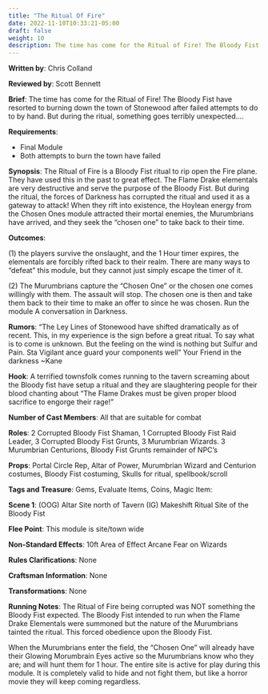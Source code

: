 ```yaml
---
title: "The Ritual Of Fire"
date: 2022-11-10T10:33:21-05:00
draft: false
weight: 10
description: The time has come for the Ritual of Fire! The Bloody Fist have resorted to burning down the town of Stonewood after failed attempts to do to by hand. But during the ritual, something goes terribly unexpected….
---
```


**Written by**: Chris Colland

**Reviewed by**: Scott Bennett

**Brief**: The time has come for the Ritual of Fire! The Bloody Fist have resorted to burning down the town of Stonewood after failed attempts to do to by hand. But during the ritual, something goes terribly unexpected….

**Requirements**: 

- Final Module
- Both attempts to burn the town have failed

**Synopsis**: The Ritual of Fire is a Bloody Fist ritual to rip open the Fire plane. They have used this in the past to great effect. The Flame Drake elementals are very destructive and serve the purpose of the Bloody Fist. But during the ritual, the forces of Darkness has corrupted the ritual and used it as a gateway to attack! When they rift into existence, the Hoylean energy from the Chosen Ones module attracted their mortal enemies, the Murumbrians have arrived, and they seek the “chosen one” to take back to their time.

**Outcomes**:

(1) the players survive the onslaught, and the 1 Hour timer expires, the elementals are forcibly rifted back to their realm. There are many ways to “defeat” this module, but they cannot just simply escape the timer of it.

(2) The Murumbrians capture the “Chosen One” or the chosen one comes willingly with them. The assault will stop. The chosen one is then and take them back to their time to make an offer to since he was chosen. Run the module A conversation in Darkness. 

**Rumors**: “The Ley Lines of Stonewood have shifted dramatically as of recent. This, in my experience is the sign before a great ritual. To say what is to come is unknown. But the feeling on the wind is nothing but Sulfur and Pain. Sta Vigilant ance guard your components well”
  Your Friend in the darkness ~Kane

**Hook**: A terrified townsfolk comes running to the tavern screaming about the Bloody fist have setup a ritual and they are slaughtering people for their blood chanting about “The Flame Drakes must be given proper blood sacrifice to engorge their rage!”

**Number of Cast Members**: All that are suitable for combat

**Roles**: 2 Corrupted Bloody Fist Shaman, 1 Corrupted Bloody Fist Raid Leader, 3 Corrupted Bloody Fist Grunts, 3 Murumbrian Wizards. 3 Murumbrian Centurions, Bloody Fist Grunts remainder of NPC’s

**Props**: Portal Circle Rep, Altar of Power, Murumbrian Wizard and Centurion costumes, Bloody Fist costuming, Skulls for ritual, spellbook/scroll

**Tags and Treasure**: Gems, Evaluate Items, Coins, Magic Item: 

**Scene 1**: (OOG) Altar Site north of Tavern  (IG) Makeshift Ritual Site of the Bloody Fist

**Flee Point**: This module is site/town wide

**Non-Standard Effects**: 10ft Area of Effect Arcane Fear on Wizards

**Rules Clarifications**: None 

**Craftsman Information**: None

**Transformations**: None

**Running Notes**: The Ritual of Fire being corrupted was NOT something the Bloody Fist expected. The Bloody Fist intended to run when the Flame Drake Elementals were summoned but the nature of the Murumbrians tainted the ritual. This forced obedience upon the Bloody Fist. 

When the Murumbrians enter the field, the “Chosen One” will already have their Glowing Morumbrain Eyes active so the Murumbrians know who they are; and will hunt them for 1 hour. The entire site is active for play during this module. It is completely valid to hide and not fight them, but like a horror movie they will keep coming regardless. 
